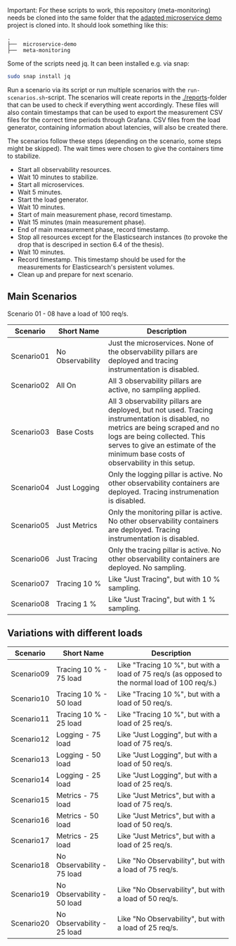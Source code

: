Important: For these scripts to work, this repository (meta-monitoring) needs be cloned into the same folder that the [adapted microservice demo](https://github.com/salkinsen/microservices-demo) project is cloned into. It should look something like this:

```
.
├──  microservice-demo
├──  meta-monitoring
```

Some of the scripts need jq. It can been installed e.g. via snap:
```bash
sudo snap install jq
```

Run a scenario via its script or run multiple scenarios with the `run-scenarios.sh`-script.
The scenarios will create reports in the [./reports](./reports)-folder that can be used to check if everything went accordingly. These files will also contain timestamps that can be used to export the measurement CSV files for the correct time periods through Grafana. CSV files from the load generator, containing information about latencies, will also be created there.

The scenarios follow these steps (depending on the scenario, some steps might be skipped). The wait times were chosen to give the containers time to stabilize.

* Start all observability resources.
* Wait 10 minutes to stabilize.
* Start all microservices.
* Wait 5 minutes.
* Start the load generator.
* Wait 10 minutes.
* Start of main measurement phase, record timestamp.
* Wait 15 minutes (main measurement phase).
* End of main measurement phase, record timestamp. 
* Stop all resources except for the Elasticsearch instances (to provoke the drop that is descriped in section 6.4 of the thesis).
* Wait 10 minutes.
* Record timestamp. This timestamp should be used for the measurements for Elasticsearch's persistent volumes.
* Clean up and prepare for next scenario.

## Main Scenarios

Scenario 01 - 08 have a load of 100 req/s.

| Scenario | Short Name | Description |
| ------------- | ------------- | ------------- |
| Scenario01 | No Observability  | Just the microservices. None of the observability pillars are deployed and tracing instrumentation is disabled. |
| Scenario02 | All On  | All 3 observability pillars are active, no sampling applied. |
| Scenario03 | Base Costs  | All 3 observability pillars are deployed, but not used. Tracing instrumentation is disabled, no metrics are being scraped and no logs are being collected. This serves to give an estimate of the minimum base costs of observability in this setup. |
| Scenario04 | Just Logging  | Only the logging pillar is active. No other observability containers are deployed. Tracing instrumenation is disabled. |
| Scenario05 | Just Metrics  | Only the monitoring pillar is active. No other observability containers are deployed. Tracing instrumentation is disabled. |
| Scenario06 | Just Tracing  | Only the tracing pillar is active. No other observability containers are deployed. No sampling. |
| Scenario07 | Tracing 10 \%  | Like "Just Tracing", but with 10 \% sampling. |
| Scenario08 | Tracing 1 \%  | Like "Just Tracing", but with 1 \% sampling. |

## Variations with different loads

| Scenario | Short Name | Description |
| ------------- | ------------- | ------------- |
| Scenario09 | Tracing 10 \% - 75 load  | Like "Tracing 10 \%", but with a load of 75 req/s (as opposed to the normal load of 100 req/s.) |
| Scenario10 | Tracing 10 \% - 50 load  | Like "Tracing 10 \%", but with a load of 50 req/s. |
| Scenario11 | Tracing 10 \% - 25 load  | Like "Tracing 10 \%", but with a load of 25 req/s. |
| Scenario12 | Logging - 75 load  | Like "Just Logging", but with a load of 75 req/s. |
| Scenario13 | Logging - 50 load  | Like "Just Logging", but with a load of 50 req/s. |
| Scenario14 | Logging - 25 load  | Like "Just Logging", but with a load of 25 req/s. |
| Scenario15 | Metrics - 75 load  | Like "Just Metrics", but with a load of 75 req/s. |
| Scenario16 | Metrics - 50 load  | Like "Just Metrics", but with a load of 50 req/s. |
| Scenario17 | Metrics - 25 load  | Like "Just Metrics", but with a load of 25 req/s. |
| Scenario18 | No Observability - 75 load  | Like "No Observability", but with a load of 75 req/s. |
| Scenario19 | No Observability - 50 load  | Like "No Observability", but with a load of 50 req/s. |
| Scenario20 | No Observability - 25 load  | Like "No Observability", but with a load of 25 req/s. |